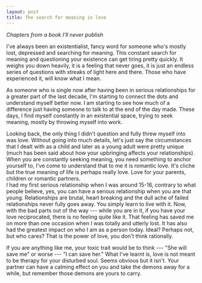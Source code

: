 ```yaml
---
layout: post
title: The search for meaning in love
---
```

*Chapters from a book I'll never publish*

I've always been an existentialist, fancy word for someone who's mostly lost, depressed and searching for meaning. This constant search for meaning and questioning your existence can get tiring pretty quickly. It weighs you down heavily, it is a feeling that never goes, it is just an endless series of questions with streaks of light here and there. Those who have experienced it, will know what I mean.

As someone who is single now after having been in serious relationships for a greater part of the last decade, I'm starting to connect the dots and understand myself better now. I am starting to see how much of a difference just having someone to talk to at the end of the day made. These days, I find myself constantly in an existential space, trying to seek meaning, mostly by throwing myself into work.

Looking back, the only thing I didn't question and fully threw myself into was love. Without going into much details, let's just say the circumstances that I dealt with as a child and later as a young adult were pretty unique (much has been said about how your upbringing affects your relationships). When you are constantly seeking meaning, you need something to anchor yourself to, I've come to understand that to me it is romantic love. It's cliche but the true meaning of life is perhaps really love. Love for your parents, children or romantic partners.\
I had my first serious relationship when I was around 15-16, contrary to what people believe, yes, you can have a serious relationship when you are that young. Relationships are brutal, heart breaking and the dull ache of failed relationships never fully goes away. You simply learn to live with it. Now, with the bad parts out of the way --- while you are in it, if you have your love reciprocated, there is no feeling quite like it. That feeling has saved me on more than one occasion when I was totally and utterly lost. It has also had the greatest impact on who I am as a person today. Ideal? Perhaps not, but who cares? That is the power of love, you don't think rationally.

If you are anything like me, your toxic trait would be to think --- "She will save me" or worse --- "I can save her." What I've learnt is, love is not meant to be therapy for your disturbed soul. Seems obvious but it isn't. Your partner can have a calming effect on you and take the demons away for a while, but remember those demons are yours to carry.
